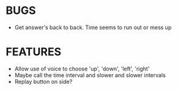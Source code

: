 BUGS
=================
- Get answer's back to back. Time seems to run out or mess up

FEATURES
=================

- Allow use of voice to choose 'up', 'down', 'left', 'right'
- Maybe call the time interval and slower and slower intervals
- Replay button on side?